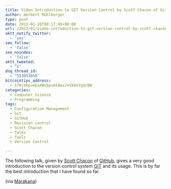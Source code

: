 ```yaml
---
title: Video Introduction to GIT Version Control by Scott Chacon of GitHub
author: Herbert Mühlburger
type: post
date: 2012-01-26T08:17:48+00:00
url: /2012/01/video-introduction-to-git-version-control-by-scott-chacon-of-github/
aktt_notify_twitter:
  - 'yes'
seo_follow:
  - 'false'
seo_noindex:
  - 'false'
aktt_tweeted:
  - "1"
dsq_thread_id:
  - "553053850"
bitcointips_address:
  - 17HjXkpueEaXWvbpsmtAwxJvVX4xYqdrBW
categories:
  - Computer Science
  - Programming
tags:
  - Configuration Management
  - Git
  - GitHub
  - Revision control
  - Scott Chacon
  - Talks
  - Tools
  - Version Control

---
```

The following talk, given by <a title="Scott Chacon" href="http://scottchacon.com/" target="_blank">Scott Chacon</a> of <a title="GitHub" href="http://www.github.com" target="_blank">GitHub</a>, gives a very good introduction to the version control system <a title="GIT Version Control System" href="http://git-scm.com/" target="_blank">GIT</a> and its usage. This is by far the best introduction that I have found so far.



(via <a title="Marakana" href="http://marakana.com/forums/git/git/399.html#p1046" target="_blank">Marakana</a>)
